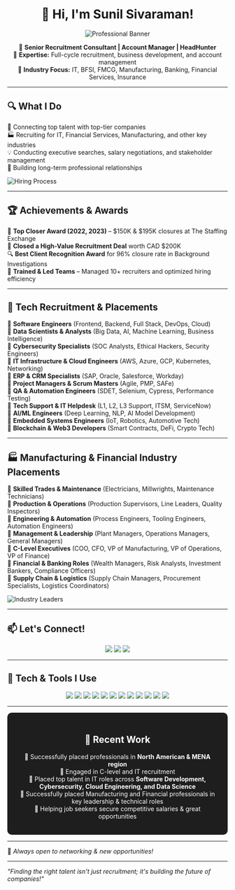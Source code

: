 <div align="center">

# 👋 Hi, I'm Sunil Sivaraman!

![Professional Banner](https://via.placeholder.com/1200x400.png?text=Professional+Recruitment+Expert)

🔹 **Senior Recruitment Consultant | Account Manager | HeadHunter**  
🔹 **Expertise:** Full-cycle recruitment, business development, and account management  
🔹 **Industry Focus:** IT, BFSI, FMCG, Manufacturing, Banking, Financial Services, Insurance
</div>

---

## 🔍 What I Do
🎯 Connecting top talent with top-tier companies  
🏭 Recruiting for IT, Financial Services, Manufacturing, and other key industries  
💡 Conducting executive searches, salary negotiations, and stakeholder management  
🤝 Building long-term professional relationships  

![Hiring Process](https://via.placeholder.com/1000x300.png?text=Recruitment+Excellence)

---

## 🏆 Achievements & Awards
🏅 **Top Closer Award (2022, 2023)** – $150K & $195K closures at The Staffing Exchange  
🎯 **Closed a High-Value Recruitment Deal** worth CAD $200K  
🔍 **Best Client Recognition Award** for 96% closure rate in Background Investigations  
🚀 **Trained & Led Teams** – Managed 10+ recruiters and optimized hiring efficiency  

---

## 🚀 Tech Recruitment & Placements
📌 **Software Engineers** (Frontend, Backend, Full Stack, DevOps, Cloud)  
📌 **Data Scientists & Analysts** (Big Data, AI, Machine Learning, Business Intelligence)  
📌 **Cybersecurity Specialists** (SOC Analysts, Ethical Hackers, Security Engineers)  
📌 **IT Infrastructure & Cloud Engineers** (AWS, Azure, GCP, Kubernetes, Networking)  
📌 **ERP & CRM Specialists** (SAP, Oracle, Salesforce, Workday)  
📌 **Project Managers & Scrum Masters** (Agile, PMP, SAFe)  
📌 **QA & Automation Engineers** (SDET, Selenium, Cypress, Performance Testing)  
📌 **Tech Support & IT Helpdesk** (L1, L2, L3 Support, ITSM, ServiceNow)  
📌 **AI/ML Engineers** (Deep Learning, NLP, AI Model Development)  
📌 **Embedded Systems Engineers** (IoT, Robotics, Automotive Tech)  
📌 **Blockchain & Web3 Developers** (Smart Contracts, DeFi, Crypto Tech)  

---

## 🏭 Manufacturing & Financial Industry Placements
📌 **Skilled Trades & Maintenance** (Electricians, Millwrights, Maintenance Technicians)  
📌 **Production & Operations** (Production Supervisors, Line Leaders, Quality Inspectors)  
📌 **Engineering & Automation** (Process Engineers, Tooling Engineers, Automation Engineers)  
📌 **Management & Leadership** (Plant Managers, Operations Managers, General Managers)  
📌 **C-Level Executives** (COO, CFO, VP of Manufacturing, VP of Operations, VP of Finance)  
📌 **Financial & Banking Roles** (Wealth Managers, Risk Analysts, Investment Bankers, Compliance Officers)  
📌 **Supply Chain & Logistics** (Supply Chain Managers, Procurement Specialists, Logistics Coordinators)  

![Industry Leaders](https://via.placeholder.com/1000x300.png?text=Top+Industry+Placements)

---

## 📫 Let's Connect!
<p align="center">
  <a href="https://www.linkedin.com/in/iamsunilsivaraman/"><img src="https://img.shields.io/badge/LinkedIn-Profile-blue?style=for-the-badge&logo=linkedin"></a>  
  <a href="mailto:sunilsvrmn@gmail.com"><img src="https://img.shields.io/badge/Email-Contact%20Me-red?style=for-the-badge&logo=gmail"></a>  
  <a href="mailto:sunilsvrmn@icloud.com"><img src="https://img.shields.io/badge/Email-Contact%20Me-red?style=for-the-badge&logo=gmail"></a>  
</p>

---

## 🚀 Tech & Tools I Use
<p align="center">
  <img src="https://img.shields.io/badge/GitHub-000000?style=for-the-badge&logo=github">  
  <img src="https://img.shields.io/badge/LinkedIn%20Recruiter-0077B5?style=for-the-badge&logo=linkedin">  
  <img src="https://img.shields.io/badge/Indeed-Blue?style=for-the-badge&logo=indeed">  
  <img src="https://img.shields.io/badge/SignalHire-Orange?style=for-the-badge">  
  <img src="https://img.shields.io/badge/ZoomInfo-Red?style=for-the-badge">  
  <img src="https://img.shields.io/badge/Monster-Purple?style=for-the-badge">  
  <img src="https://img.shields.io/badge/GulfTalent-Green?style=for-the-badge">  
  <img src="https://img.shields.io/badge/Bayt-Blue?style=for-the-badge">  
  <img src="https://img.shields.io/badge/GulfCareers-Teal?style=for-the-badge">  
  <img src="https://img.shields.io/badge/NaukriGulf-Red?style=for-the-badge">  
  <img src="https://img.shields.io/badge/ATS%20Software-Recruitment-orange?style=for-the-badge">  
  <img src="https://img.shields.io/badge/Microsoft%20Office-Excel%20%7C%20PowerPoint-green?style=for-the-badge&logo=microsoft">  
</p>

---

<div align="center" style="background-color:#1E1E1E; padding:20px; border-radius:10px; color:white;">

## 🎯 Recent Work
🔹 Successfully placed professionals in **North American & MENA region**  
🔹 Engaged in C-level and IT recruitment  
🔹 Placed top talent in IT roles across **Software Development, Cybersecurity, Cloud Engineering, and Data Science**  
🔹 Successfully placed Manufacturing and Financial professionals in key leadership & technical roles  
🔹 Helping job seekers secure competitive salaries & great opportunities  

</div>

---

🚀 _Always open to networking & new opportunities!_  

---

_"Finding the right talent isn't just recruitment; it's building the future of companies!"_
